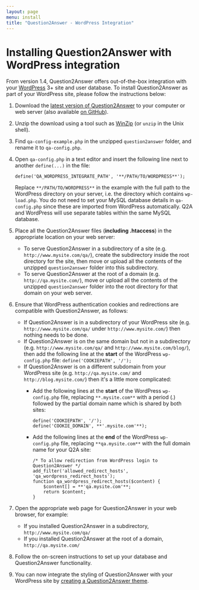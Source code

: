 ```yaml
---
layout: page
menu: install
title: "Question2Answer - WordPress Integration"
---
```


# Installing Question2Answer with WordPress integration

From version 1.4, Question2Answer offers out-of-the-box integration with your [WordPress](http://wordpress.org/) 3+ site and user database. To install Question2Answer as part of your WordPress site, please follow the instructions below:

1.  Download the [latest version of Question2Answer](https://github.com/q2a/question2answer/releases) to your computer or web server (also available [on GitHub](https://github.com/q2a/question2answer)).
2.  Unzip the download using a tool such as [WinZip](http://www.winzip.com/) (or `unzip` in the Unix shell).
3.  Find `qa-config-example.php` in the unzipped `question2answer` folder, and rename it to `qa-config.php`.
4.  Open `qa-config.php` in a text editor and insert the following line next to another `define(...)` in the file:

    `define('QA_WORDPRESS_INTEGRATE_PATH', '**/PATH/TO/WORDPRESS**');`

    Replace `**/PATH/TO/WORDPRESS**` in the example with the full path to the WordPress directory on your server, i.e. the directory which contains `wp-load.php`. You do not need to set your MySQL database details in `qa-config.php` since these are imported from WordPress automatically. Q2A and WordPress will use separate tables within the same MySQL database.

5.  Place all the Question2Answer files (**including .htaccess**) in the appropriate location on your web server:
    *   To serve Question2Answer in a subdirectory of a site (e.g. `http://www.mysite.com/qa/`), create the subdirectory inside the root directory for the site, then move or upload all the contents of the unzipped `question2answer` folder into this subdirectory.
    *   To serve Question2Answer at the root of a domain (e.g. `http://qa.mysite.com/`), move or upload all the contents of the unzipped `question2answer` folder into the root directory for that domain on your web server.
6.  Ensure that WordPress authentication cookies and redirections are compatible with Question2Answer, as follows:
    *   If Question2Answer is in a subdirectory of your WordPress site (e.g. `http://www.mysite.com/qa/` under `http://www.mysite.com/`) then nothing needs to be done.
    *   If Question2Answer is on the same domain but not in a subdirectory (e.g. `http://www.mysite.com/qa/` and `http://www.mysite.com/blog/`), then add the following line at the **start** of the WordPress `wp-config.php` file:
        `define('COOKIEPATH', '/');`
    *   If Question2Answer is on a different subdomain from your WordPress site (e.g. `http://qa.mysite.com/` and `http://blog.mysite.com/`) then it's a little more complicated:
        *   Add the following lines at the **start** of the WordPress `wp-config.php` file, replacing `**.mysite.com**` with a period (.) followed by the partial domain name which is shared by both sites:

            ~~~php?start_inline=1
            define('COOKIEPATH', '/');
            define('COOKIE_DOMAIN', **'.mysite.com'**);
            ~~~

        *   Add the following lines at the **end** of the WordPress `wp-config.php` file, replacing `**qa.mysite.com**` with the full domain name for your Q2A site:

            ~~~php?start_inline=1
            /* To allow redirection from WordPress login to Question2Answer */
            add_filter('allowed_redirect_hosts', 'qa_wordpress_redirect_hosts');
            function qa_wordpress_redirect_hosts($content) {
            	$content[] = **'qa.mysite.com'**;
            	return $content;
            }
            ~~~

7.  Open the appropriate web page for Question2Answer in your web browser, for example:
    *   If you installed Question2Answer in a subdirectory, `http://www.mysite.com/qa/`
    *   If you installed Question2Answer at the root of a domain, `http://qa.mysite.com/`
8.  Follow the on-screen instructions to set up your database and Question2Answer functionality.
9.  You can now integrate the styling of Question2Answer with your WordPress site by [creating a Question2Answer theme](/themes/).
